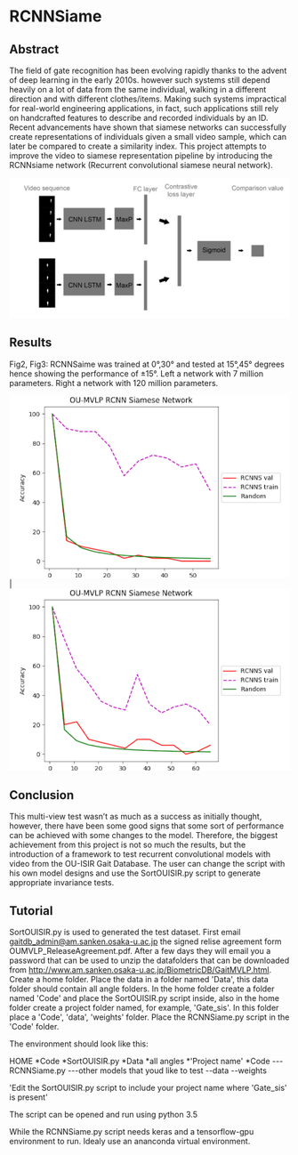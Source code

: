 # RCNNSiame

## Abstract

The field of gate recognition has been evolving rapidly thanks to the advent of deep learning in the early 2010s. however such systems still depend heavily on a lot of data from the same individual, walking in a different direction and with different clothes/items. Making such systems impractical for real-world engineering applications, in fact, such applications still rely on handcrafted features to describe and recorded individuals by an ID. Recent advancements have shown that siamese networks can successfully create representations of individuals given a small video sample, which can later be compared to create a similarity index. This project attempts to improve the video to siamese representation pipeline by introducing the RCNNsiame network (Recurrent convolutional siamese neural network).

![Screenshot](model_architecture.jpg)

## Results

Fig2, Fig3: RCNNSaime was trained at 0°,30° and tested at 15°,45° degrees hence showing the performance of ±15°. Left a network with 7 million parameters. Right a network with 120 million parameters.

![Screenshot](figure1.png)  |  ![Screenshot](figure2.png)

## Conclusion

This multi-view test wasn’t as much as a success as initially thought, however, there have been some good signs that some sort of performance can be achieved with some changes to the model. Therefore, the biggest achievement from this project is not so much the results, but the introduction of a framework to test recurrent convolutional models with video from the OU-ISIR Gait Database. The user can change the script with his own model designs and use the SortOUISIR.py script to generate appropriate invariance tests.

## Tutorial

SortOUISIR.py is used to generated the test dataset. First email gaitdb_admin@am.sanken.osaka-u.ac.jp the signed relise agreement form OUMVLP_ReleaseAgreement.pdf. After a few days they will email you a password that can be used to unzip the datafolders that can be downloaded from http://www.am.sanken.osaka-u.ac.jp/BiometricDB/GaitMVLP.html. Create a home folder. Place the data in a folder named 'Data', this data folder should contain all angle folders. In the home folder create a folder named 'Code' and place the SortOUISIR.py script inside, also in the home folder create a project folder named, for example, 'Gate_sis'. In this folder place a 'Code', 'data', 'weights' folder. Place the RCNNSiame.py script in the 'Code' folder.

The environment should look like this:

HOME
*Code
    *SortOUISIR.py
*Data
    *all angles
*'Project name'
    *Code
---RCNNSiame.py
---other models that youd like to test
--data
--weights


'Edit the SortOUISIR.py script to include your project name where 'Gate_sis' is present'

The script can be opened and run using python 3.5

While the RCNNSiame.py script needs keras and a tensorflow-gpu environment to run. Idealy use an ananconda virtual environment.
